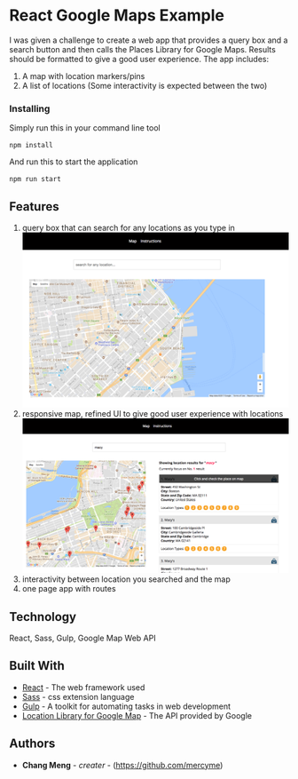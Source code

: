 # React Google Maps Example

I was given a challenge to create a web app that provides a query box and a search button and then calls the Places Library for Google Maps. Results should be formatted to give a good user experience.
The app includes:
  1. A map with location markers/pins
  2. A list of locations (Some interactivity is expected between the two)
  
### Installing

Simply run this in your command line tool

```
npm install
```

And run this to start the application

```
npm run start
```

## Features
1. query box that can search for any locations as you type in
![Alt text](/screenshots/home.png?raw=true "Home Page")
2. responsive map, refined UI to give good user experience with locations
![Alt text](/screenshots/locations.png?raw=true "searching locations")
3. interactivity between location you searched and the map
4. one page app with routes 

## Technology

React,
Sass,
Gulp,
Google Map Web API


## Built With

* [React](https://facebook.github.io/react/) - The web framework used
* [Sass](http://sass-lang.com/) -  css extension language
* [Gulp](https://gulpjs.com/) - A toolkit for automating tasks in web development
* [Location Library for Google Map](https://developers.google.com/maps/documentation/javascript/places) - The API provided by Google

## Authors

* **Chang Meng** - *creater* - (https://github.com/mercyme)

